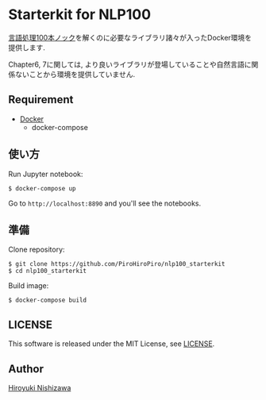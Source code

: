 # Starterkit for NLP100

[言語処理100本ノック](http://www.cl.ecei.tohoku.ac.jp/nlp100/)を解くのに必要なライブラリ諸々が入ったDocker環境を提供します.

Chapter6, 7に関しては, より良いライブラリが登場していることや自然言語に関係ないことから環境を提供していません.

## Requirement

- [Docker](https://www.docker.com/)
  - docker-compose

## 使い方

Run Jupyter notebook:

```console
$ docker-compose up
```

Go to `http://localhost:8890` and you'll see the notebooks.

## 準備

Clone repository:

```console
$ git clone https://github.com/PiroHiroPiro/nlp100_starterkit
$ cd nlp100_starterkit
```

Build image:

```console
$ docker-compose build
```

## LICENSE

This software is released under the MIT License, see [LICENSE](https://github.com/PiroHiroPiro/nlp100_starterkit/blob/master/LICENSE).


## Author

[Hiroyuki Nishizawa](https://github.com/PiroHiroPiro)
